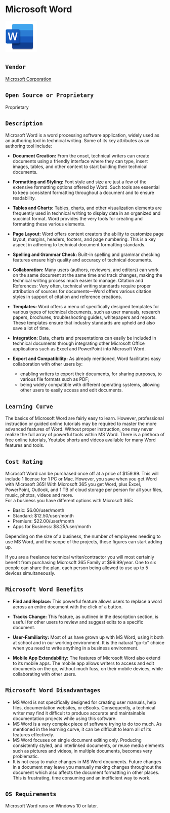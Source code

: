 # Microsoft Word  
<img src="wordlogo.png" width="100" height="100">

## `Vendor`
[Microsoft Corporation](https://www.microsoft.com/en-in)

## `Open Source or Proprietary`
Proprietary

## `Description`
Microsoft Word is a word processing software application, widely used as an authoring tool in technical writing.  Some of its key attributes as an authoring tool include:

* **Document Creation:**
From the onset, technical writers can create documents using a friendly interface where they can type, insert images, tables, and other content to start building their technical documents.

* **Formatting and Styling:** 
Font style and size are just a few of the extensive formatting options offered by Word. Such tools are essential to keep consistent formatting throughout a document and to ensure readability.

 * **Tables and Charts:** 
Tables, charts, and other visualization elements are frequently used in technical writing to display data in an organized and succinct format. Word provides the very tools for creating and formatting these various elements.

* **Page Layout:**
Word offers content creators the ability to customize page layout, margins, headers, footers, and page numbering. This is a key aspect in adhering to technical document formatting standards.

* **Spelling and Grammar Check:**
Built-in spelling and grammar checking features ensure high quality and accuracy of technical documents.

* **Collaboration:**
Many users (authors, reviewers, and editors) can work on the same document at the same time and track changes, making the technical writing process much easier to manage.
Citation and References:
Very often, technical writing standards require proper attribution of sources for documents—Word offers various citation styles in support of citation and reference creations.
 
* **Templates:**
Word offers a menu of specifically designed templates for various types of technical documents, such as user manuals, research papers, brochures, troubleshooting guides, whitepapers and reports. These templates ensure that industry standards are upheld and also save a lot of time.

* **Integration:**
Data, charts and presentations can easily be included in technical documents through integrating other Microsoft Office applications such as Excel and PowerPoint into Microsoft Word.

* **Export and Compatibility:**
As already mentioned, Word facilitates easy collaboration with other users by:

  * enabling writers to export their documents, for sharing purposes, to various file formats such as PDF;
  * being widely compatible with different operating systems, allowing other users to easily access and edit documents.

## `Learning Curve`  

The basics of Microsoft Word are fairly easy to learn. However, professional instruction or guided online tutorials may be required to master the more advanced features of Word. Without proper instruction, one may never realize the full array of powerful tools within MS Word. There is a plethora of free online tutorials, Youtube shorts and videos available for many Word features and tools. 

## `Cost Rating`
Microsoft Word can be purchased once off at a price of $159.99. This will include 1 license for 1 PC or Mac. However, you save when you get Word with Microsoft 365! With Microsoft 365 you get Word, plus Excel, PowerPoint, Outlook, and 1 TB of cloud storage per person for all your files, music, photos, videos and more.  
For a business you have different options with Microsoft 365:  

* Basic: $6.00/user/month
* Standard: $12.50/user/month
* Premium: $22.00/user/month
* Apps for Business: $8.25/user/month  

Depending on the size of a business, the number of employees needing to use MS Word, and the scope of the projects, these figures can start adding up.

If you are a freelance technical writer/contractor you will most certainly benefit from purchasing Microsoft 365 Family at $99.99/year. One to six people can share the plan, each person being allowed to use up to 5 devices simultaneously.

## `Microsoft Word Benefits`

* **Find and Replace:**
This powerful feature allows users to replace a word across an entire document with the click of a button.

* **Tracks Change:**
This feature, as outlined in the description section, is useful for other users to review and suggest edits to a specific document.

* **User-Familiarity:**
Most of us have grown up with MS Word, using it both at school and in our working environment. It is the natural “go-to” choice when you need to write anything in a business environment.

* **Mobile App Extendability:**
The features of Microsoft Word also extend to its mobile apps. The mobile app allows writers to access and edit documents on the go, without much fuss, on their mobile devices, while collaborating with other users.

## `Microsoft Word Disadvantages`

* MS Word is not specifically designed for creating user manuals, help files, documentation websites, or eBooks. Consequently, a technical writer may find it difficult to produce accurate and maintainable documentation projects while using this software.
* MS Word is a very complex piece of software trying to do too much. As mentioned in the learning curve, it can be difficult to learn all of its features effectively.
* MS Word focuses on single document editing only. Producing consistently styled, and interlinked documents, or reuse media elements such as pictures and videos, in multiple documents, becomes very problematic.
* It is not easy to make changes in MS Word documents. Future changes in a document may leave you manually making changes throughout the document which also affects the document formatting in other places. This is frustrating, time consuming and an inefficient way to work.

## `OS Requirements`
Microsoft Word runs on Windows 10 or later.

